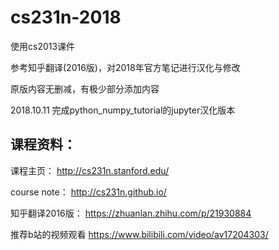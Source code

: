# cs231n-2018

使用cs2013课件

参考知乎翻译(2016版)，对2018年官方笔记进行汉化与修改

原版内容无删减，有极少部分添加内容

2018.10.11 完成python_numpy_tutorial的jupyter汉化版本

## 课程资料：
课程主页： http://cs231n.stanford.edu/

course note： http://cs231n.github.io/

知乎翻译2016版： https://zhuanlan.zhihu.com/p/21930884

推荐b站的视频观看  https://www.bilibili.com/video/av17204303/
